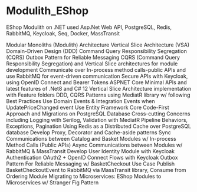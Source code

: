 # Modulith_EShop
EShop Modulith on .NET used Asp.Net Web API, PostgreSQL, Redis, RabbitMQ, Keycloak, Seq, Docker, MassTransit


Modular Monoliths (Modulith) Architecture
Vertical Slice Architecture (VSA)
Domain-Driven Design (DDD)
Command Query Responsibility Segregation (CQRS)
Outbox Pattern for Reliable Messaging
CQRS (Command Query Responsibility Segregation) and Vertical Slice architectures for module development
Communicate over In-process method calls-public APIs and use RabbitMQ for event-driven communication
Secure APIs with Keycloak, using OpenID Connect and Bearer Tokens
ASPNET Core Minimal APIs and latest features of .Net8 and C# 12
Vertical Slice Architecture implementation with Feature folders
DDD, CQRS Patterns using MediatR library w/ following Best Practices
Use Domain Events & Integration Events when UpdatePriceChanged event
Use Entity Framework Core Code-First Approach and Migrations on PostgreSQL Database
Cross-cutting Concerns including Logging with Serilog, Validation with MediatR Pipeline Behaviors, Exceptions, Pagination
Using Redis as a Distributed Cache over PostgreSQL database
Develop Proxy, Decorator and Cache-aside patterns
Sync Communications between Catalog and Basket Modules w/ In-process Method Calls (Public APIs)
Async Communications between Modules w/ RabbitMQ & MassTransit
Develop User Identity Module with Keycloak Authentication
OAuth2 + OpenID Connect Flows with Keycloak
Outbox Pattern For Reliable Messaging w/ BasketCheckout Use Case
Publish BasketCheckoutEvent to RabbitMQ via MassTransit library, Consume from Ordering Module
Migrating to Microservices: EShop Modules to Microservices w/ Stranger Fig Pattern
